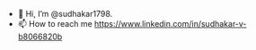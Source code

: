 - 👋 Hi, I’m @sudhakar1798.
- 📫 How to reach me https://www.linkedin.com/in/sudhakar-v-b8066820b

<!---
sudhakar1798/sudhakar1798 is a ✨ special ✨ repository because its `README.md` (this file) appears on your GitHub profile.
You can click the Preview link to take a look at your changes.
--->
